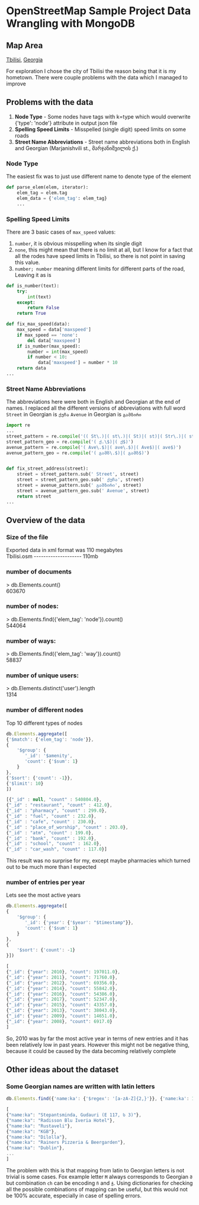 # OpenStreetMap Sample Project Data Wrangling with MongoDB


## Map Area
[Tbilisi](https://www.openstreetmap.org/relation/4479704), [Georgia](https://www.openstreetmap.org/relation/28699)

For exploration I chose the city of Tbilisi the reason being that it is my hometown. There were couple problems with the data which I managed to improve

## Problems with the data

1. **Node Type** - Some nodes have tags with k=type which would overwrite {'type': 'node'} attribute in output json file
2. **Spelling Speed Limits** - Misspelled (single digit) speed limits on some roads
3. **Street Name Abbreviations** - Street name abbreviations both in English and Georgian (Marjanishvili st., მარჯანიშვილის ქ.)

### **Node Type**
The easiest fix was to just use different name to denote type of the element 
```python
def parse_elem(elem, iterator):
    elem_tag = elem.tag
    elem_data = {'elem_tag': elem_tag}
    ...
```

### **Spelling Speed Limits**
There are 3 basic cases of `max_speed` values:
1. `number`, it is obvious misspelling when its single digit
2. `none`, this might mean that there is no limit at all, but I know for a fact that all the rodes have speed limits in Tbilisi, so there is not point in saving this value.
3. `number; number` meaning different limits for different parts of the road, Leaving it as is
```python
def is_number(text):
    try:
        int(text)
    except:
        return False
    return True

def fix_max_speed(data):
    max_speed = data['maxspeed']
    if max_speed == 'none':
        del data['maxspeed']
    if is_number(max_speed):
        number = int(max_speed)
        if number < 10:
            data['maxspeed'] = number * 10
    return data
...
```
### **Street Name Abbreviations**
The abbreviations here were both in English and Georgian at the end of names. I replaced all the different versions of abbreviations with full word 
`Street` in Georgian is `ქუჩა`
`Avenue` in Georgian is `გამზირი`
```python
import re
...
street_pattern = re.compile('(( St\.)|( st\.)|( St)|( st)|( Str\.)|( str\.)|( Str)|( str)|( street))$')
street_pattern_geo = re.compile('( ქ.\$)|( ქ$)')
avenue_pattern = re.compile('( Ave\.$)|( ave\.$)|( Ave$)|( ave$)')
avenue_pattern_geo = re.compile('( გამზ\.$)|( გამზ$)')


def fix_street_address(street):
    street = street_pattern.sub(' Street', street)
    street = street_pattern_geo.sub(' ქუჩა', street)
    street = avenue_pattern.sub(' გამზირი', street)
    street = avenue_pattern_geo.sub(' Avenue', street)
    return street
...
```

## Overview of the data

### Size of the file
Exported data in xml format was 110 megabytes  
Tbilisi.osm  -------------------- 110mb

### number of documents
\> db.Elements.count()      
603670

### number of nodes:
\> db.Elements.find({'elem_tag': 'node'}).count()   
544064

### number of ways:
\> db.Elements.find({'elem_tag': 'way'}).count()  
58837

### number of unique users:
\> db.Elements.distinct('user').length      
1314

### number of different nodes
Top 10 different types of nodes
```javascript
db.Elements.aggregate([
{'$match': {'elem_tag': 'node'}},
{
    '$group': {
       '_id': '$amenity',
       'count': {'$sum': 1}
    }
}, 
{'$sort': {'count': -1}},
{'$limit': 10}
])
```
```javascript
[{"_id" : null, "count" : 540804.0},
{"_id" : "restaurant", "count" : 412.0},
{"_id" : "pharmacy", "count" : 299.0},
{"_id" : "fuel", "count" : 232.0},
{"_id" : "cafe", "count" : 230.0},
{"_id" : "place_of_worship", "count" : 203.0},
{"_id" : "atm", "count" : 199.0},
{"_id" : "bank", "count" : 192.0},
{"_id" : "school", "count" : 162.0},
{"_id" : "car_wash", "count" : 117.0}]
```
This result was no surprise for my, except maybe pharmacies which turned out to be much more than I expected

### number of entries per year
Lets see the most active years
```javascript
db.Elements.aggregate([
{
    '$group': {
       '_id': {'year': {'$year': "$timestamp"}},
       'count': {'$sum': 1}
    }
}, 
{
    '$sort': {'count': -1}
}])
```
```javascript
[
{"_id": {"year": 2010}, "count": 197011.0},
{"_id": {"year": 2011}, "count": 71760.0},
{"_id": {"year": 2012}, "count": 69356.0},
{"_id": {"year": 2014}, "count": 55842.0},
{"_id": {"year": 2016}, "count": 54386.0},
{"_id": {"year": 2017}, "count": 52347.0},
{"_id": {"year": 2015}, "count": 43357.0},
{"_id": {"year": 2013}, "count": 38043.0},
{"_id": {"year": 2009}, "count": 14651.0},
{"_id": {"year": 2008}, "count": 6917.0}
]
```
So, 2010 was by far the most active year in terms of new entries and it has been relatively low in past years. However this might not be negative thing, because it could be caused by the data becoming relatively complete


## Other ideas about the dataset

### Some Georgian names are written with latin letters
```javascript
db.Elements.find({'name:ka': {'$regex': '[a-zA-Z]{2,}'}}, {'name:ka': 1, '_id': 0})
```
```javascript
[
{"name:ka": "Stepantsminda, Gudauri (E 117, ს 3)"},
{"name:ka": "Radisson Blu Iveria Hotel"},
{"name:ka": "Rustaveli"},
{"name:ka": "KGB"},
{"name:ka": "Dilolla"},
{"name:ka": "Rainers Pizzeria & Beergarden"},
{"name:ka": "Dublin"},
...
]
```
The problem with this is that mapping from latin to Georgian letters is not trivial is some cases.
Fox example letter `M` always corresponds to Georgian `მ` but combination `ch` can be encoding `ჩ` and `ჭ`. 
Using dictionaries for checking all the possible combinations of mapping can be useful, 
but this would not be 100% accurate, especially in case of spelling errors.     
